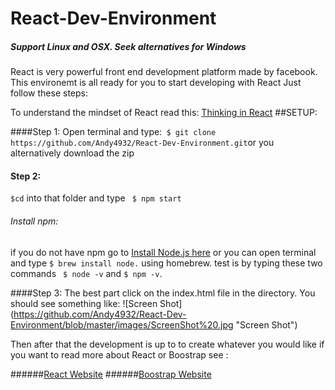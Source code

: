 # React-Dev-Environment
##### Support Linux and OSX. Seek alternatives for Windows

React is very powerful front end development platform made by facebook. 
This environemt is all ready for you to start developing with React Just follow these steps:

To understand the mindset of React read this: [Thinking in React](https://facebook.github.io/react/docs/thinking-in-react.html)
##SETUP:
  
####Step 1: 
Open terminal and type:``` $ git clone https://github.com/Andy4932/React-Dev-Environment.git```or you alternatively download the zip 
 
#### Step 2:
 ``` $cd ``` into that folder and type ``` $ npm start```
###### Install npm:
 if you do not have npm go to [Install Node.js here](https://nodejs.org/en/) or you can open terminal and type ```$ brew install node.``` using homebrew. test is by typing these two commands ``` $ node -v``` and ```$ npm -v```.

####Step 3:
The best part click on the index.html file in the directory. You should see something like: ![Screen Shot]  (https://github.com/Andy4932/React-Dev-Environment/blob/master/images/ScreenShot%20.jpg "Screen Shot")

Then after that the development is up to to create whatever you would like if you want to read more about React or Boostrap
see : 

######[React Website](https://facebook.github.io/react/index.html)
######[Boostrap Website](http://getbootstrap.com/) 
